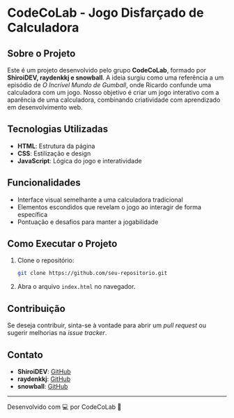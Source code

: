 # CodeCoLab - Jogo Disfarçado de Calculadora

## Sobre o Projeto
Este é um projeto desenvolvido pelo grupo **CodeCoLab**, formado por **ShiroiDEV, raydenkkj e snowball**. A ideia surgiu como uma referência a um episódio de *O Incrível Mundo de Gumball*, onde Ricardo confunde uma calculadora com um jogo. Nosso objetivo é criar um jogo interativo com a aparência de uma calculadora, combinando criatividade com aprendizado em desenvolvimento web.

## Tecnologias Utilizadas
- **HTML**: Estrutura da página
- **CSS**: Estilização e design
- **JavaScript**: Lógica do jogo e interatividade

## Funcionalidades
- Interface visual semelhante a uma calculadora tradicional
- Elementos escondidos que revelam o jogo ao interagir de forma específica
- Pontuação e desafios para manter a jogabilidade

## Como Executar o Projeto
1. Clone o repositório:
   ```bash
   git clone https://github.com/seu-repositorio.git
   ```
2. Abra o arquivo `index.html` no navegador.

## Contribuição
Se deseja contribuir, sinta-se à vontade para abrir um *pull request* ou sugerir melhorias na *issue tracker*.

## Contato
- **ShiroiDEV**: [GitHub](https://github.com/ShiroiDEV)
- **raydenkkj**: [GitHub](https://github.com/raydenkkj)
- **snowball**: [GitHub](https://github.com/snowball)

---
Desenvolvido com 💻 por CodeCoLab 🚀

